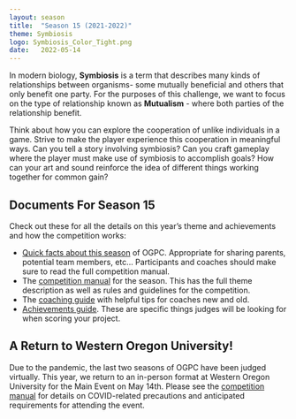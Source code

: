 ```yaml
---
layout: season
title:  "Season 15 (2021-2022)"
theme: Symbiosis
logo: Symbiosis_Color_Tight.png
date:   2022-05-14
---
```


In modern biology, **Symbiosis** is a term that describes many kinds of relationships between organisms- some
mutually beneficial and others that only benefit one party. For the purposes of this challenge, we want to focus
on the type of relationship known as **Mutualism** - where both parties of the relationship benefit.

Think about how you can explore the cooperation of unlike individuals in a game. Strive to make the player
experience this cooperation in meaningful ways. Can you tell a story involving symbiosis? Can you craft
gameplay where the player must make use of symbiosis to accomplish goals? How can your art and sound
reinforce the idea of different things working together for common gain?

## Documents For Season 15

Check out these for all the details on this year’s theme and achievements and how the competition works:

* [Quick facts about this season](../assets/files/seasons/15/OGPC-15-Quick-Facts.pdf) of OGPC.
  Appropriate for sharing parents, potential team members, etc… Participants and coaches should make
  sure to read the full competition manual.
* The [competition manual](../assets/files/seasons/15/Competition-Manual-2022.pdf) for the season.
  This has the full theme description as well as rules and guidelines for the competition.
* The [coaching guide](../assets/files/seasons/15/Coaching-Guide-2022.pdf) with helpful tips for
  coaches new and old.
* [Achievements guide](../assets/files/seasons/15/2022-Achievement-Guide.pdf). These
  are specific things judges will be looking for when scoring your project.

## A Return to Western Oregon University!

Due to the pandemic, the last two seasons of OGPC have been judged virtually. This year, we
return to an in-person format at Western Oregon University for the Main Event on May 14th.
Please see the [competition manual](../assets/files/season15/Competition-Manual-2022.pdf) for
details on COVID-related precautions and anticipated requirements for attending the event.
